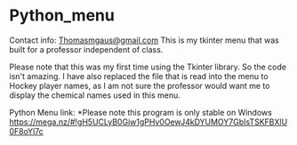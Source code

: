 # Python_menu
Contact info: Thomasmgaus@gmail.com
This is my tkinter menu that was built for a professor independent of class.

Please note that this was my first time using the Tkinter library. So the code isn't amazing. I have also replaced the file that is read into the menu to Hockey player names, as I am not sure the professor would want me to display the chemical names used in this menu.

Python Menu link: *Please note this program is only stable on Windows
https://mega.nz/#!gH5UCLyB0Giw1gPHv0OewJ4kDYUMOY7GbIsTSKFBXlU0F8oYl7c

